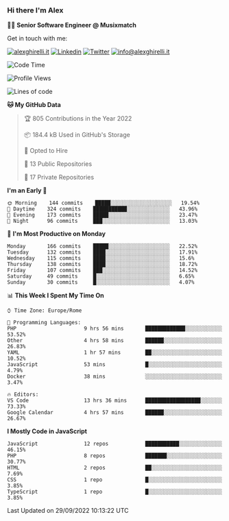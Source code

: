 ### Hi there I'm Alex

👨‍💻 __Senior Software Engineer @ Musixmatch__

Get in touch with me:

[![alexghirelli.it](https://img.shields.io/static/v1?label=alexghirelli.it&message=%20&color=red&logo=&style=flat-square&logoColor=white)](https://www.alexghirelli.it/)
[![Linkedin](https://img.shields.io/static/v1?label=Linkedin&message=%20&color=blue&logo=Linkedin&style=flat-square&logoColor=white)](https://linkedin.com/in/alexghirelli)
[![Twitter](https://img.shields.io/static/v1?label=Twitter&message=%20&color=blue&logo=Twitter&style=flat-square&logoColor=white)](https://twitter.com/alexGhirelli)
[![info@alexghirelli.it](https://img.shields.io/static/v1?label=info@alexghirelli.it&message=%20&color=red&logo=gmail&style=flat-square&logoColor=white)](mailto:info@alexghirelli.it)

<!--START_SECTION:waka-->
![Code Time](http://img.shields.io/badge/Code%20Time-6%2C992%20hrs%2055%20mins-blue)

![Profile Views](http://img.shields.io/badge/Profile%20Views-67-blue)

![Lines of code](https://img.shields.io/badge/From%20Hello%20World%20I%27ve%20Written-645%20Thousand%20lines%20of%20code-blue)

**🐱 My GitHub Data** 

> 🏆 805 Contributions in the Year 2022
 > 
> 📦 184.4 kB Used in GitHub's Storage 
 > 
> 💼 Opted to Hire
 > 
> 📜 13 Public Repositories 
 > 
> 🔑 17 Private Repositories  
 > 
**I'm an Early 🐤** 

```text
🌞 Morning    144 commits    █████░░░░░░░░░░░░░░░░░░░░   19.54% 
🌆 Daytime    324 commits    ███████████░░░░░░░░░░░░░░   43.96% 
🌃 Evening    173 commits    █████░░░░░░░░░░░░░░░░░░░░   23.47% 
🌙 Night      96 commits     ███░░░░░░░░░░░░░░░░░░░░░░   13.03%

```
📅 **I'm Most Productive on Monday** 

```text
Monday       166 commits    █████░░░░░░░░░░░░░░░░░░░░   22.52% 
Tuesday      132 commits    ████░░░░░░░░░░░░░░░░░░░░░   17.91% 
Wednesday    115 commits    ████░░░░░░░░░░░░░░░░░░░░░   15.6% 
Thursday     138 commits    ████░░░░░░░░░░░░░░░░░░░░░   18.72% 
Friday       107 commits    ███░░░░░░░░░░░░░░░░░░░░░░   14.52% 
Saturday     49 commits     █░░░░░░░░░░░░░░░░░░░░░░░░   6.65% 
Sunday       30 commits     █░░░░░░░░░░░░░░░░░░░░░░░░   4.07%

```


📊 **This Week I Spent My Time On** 

```text
⌚︎ Time Zone: Europe/Rome

💬 Programming Languages: 
PHP                      9 hrs 56 mins       █████████████░░░░░░░░░░░░   53.52% 
Other                    4 hrs 58 mins       ██████░░░░░░░░░░░░░░░░░░░   26.83% 
YAML                     1 hr 57 mins        ██░░░░░░░░░░░░░░░░░░░░░░░   10.52% 
JavaScript               53 mins             █░░░░░░░░░░░░░░░░░░░░░░░░   4.79% 
Docker                   38 mins             ░░░░░░░░░░░░░░░░░░░░░░░░░   3.47%

🔥 Editors: 
VS Code                  13 hrs 36 mins      ██████████████████░░░░░░░   73.33% 
Google Calendar          4 hrs 57 mins       ██████░░░░░░░░░░░░░░░░░░░   26.67%

```

**I Mostly Code in JavaScript** 

```text
JavaScript               12 repos            ███████████░░░░░░░░░░░░░░   46.15% 
PHP                      8 repos             ███████░░░░░░░░░░░░░░░░░░   30.77% 
HTML                     2 repos             ██░░░░░░░░░░░░░░░░░░░░░░░   7.69% 
CSS                      1 repo              █░░░░░░░░░░░░░░░░░░░░░░░░   3.85% 
TypeScript               1 repo              █░░░░░░░░░░░░░░░░░░░░░░░░   3.85%

```



 Last Updated on 29/09/2022 10:13:22 UTC
<!--END_SECTION:waka-->
